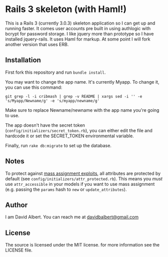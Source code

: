 Rails 3 skeleton (with Haml!)
=============================

This is a Rails 3 (currently 3.0.3) skeleton application so I can get up and running faster. It comes user accounts pre built in using authlogic with bcrypt for password storage. I like jquery more than prototype so I have installed jquery-rails. It uses Haml for markup. At some point I will fork another version that uses ERB.

Installation
------------

First fork this repository and run `bundle install`.

You may want to change the app name. It's currently Myapp. To change it, you can use this command:

`git grep -l -i cribmash | grep -v README | xargs sed -i '' -e 's/Myapp/Newname/g' -e 's/myapp/newname/g'`

Make sure to replace Newname/newname with the app name you're going to use.

The app doesn't have the secret token (`config/initializers/secret_token.rb`), you can either edit the file and hardcode it or set the SECRET_TOKEN environmental variable.

Finally, run `rake db:migrate` to set up the database.

Notes
-----

To protect against [mass assignment exploits](http://guides.rubyonrails.org/security.html#mass-assignment), all attributes are protected by default (see `config/initializers/attr_protected.rb`). This means you _must_ use `attr_accessible` in your models if you want to use mass assignment (e.g. passing the `params` hash to `new` or `update_attributes`).

Author
------

I am David Albert. You can reach me at davidbalbert@gmail.com

License
-------

The source is licensed under the MIT license. for more information see the LICENSE file.

